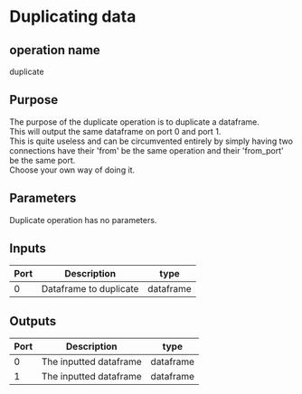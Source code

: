 # Duplicating data

## operation name
duplicate

## Purpose
The purpose of the duplicate operation is to duplicate a dataframe.<br>
This will output the same dataframe on port 0 and port 1.<br>
This is quite useless and can be circumvented entirely by simply having two connections have their 'from' be the same operation and their 'from_port' be the same port. <br>
Choose your own way of doing it.

## Parameters
Duplicate operation has no parameters.

## Inputs
| Port | Description | type |
|-|-|-|
| 0 | Dataframe to duplicate | dataframe |


## Outputs
| Port | Description | type |
|-|-|-|
| 0 | The inputted dataframe | dataframe |
| 1 | The inputted dataframe | dataframe |